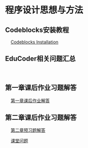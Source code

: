 # 程序设计思想与方法
## Codeblocks安装教程
&emsp; [Codeblocks Installation](https://github.com/longsjtu/FAQ/blob/Programming---ideas-and-methods/Codeblocks%20Installation/CodeBlocks_Installation.md)

## EduCoder相关问题汇总
&emsp; []()
   
## 第一章课后作业习题解答
&emsp; [第一章课后作业解答](https://github.com/longsjtu/FAQ/blob/Programming---ideas-and-methods/Chapter1/Homewrok1.md)
## 第二章课后作业习题解答
&emsp; [第二章预习题解答](https://github.com/longsjtu/FAQ/blob/Programming---ideas-and-methods/Chapter2/Preview%20homework.md)
   
&emsp; [课堂问题](https://github.com/longsjtu/FAQ/blob/Programming---ideas-and-methods/Chapter2/Other%20questions.md)
